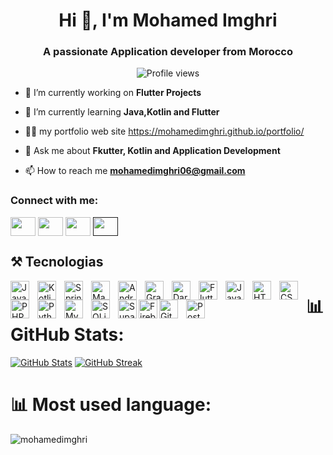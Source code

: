 <h1 align="center">Hi 👋, I'm Mohamed Imghri</h1>
<h3 align="center">A passionate Application developer from Morocco</h3>
<p align="center">
  <img src="https://komarev.com/ghpvc/?username=mohamedimghri&label=Profile%20views&color=0e75b6&style=flat" alt="Profile views" />
</p>

- 🔭 I’m currently working on **Flutter Projects**
  
- 🌱 I’m currently learning **Java,Kotlin and Flutter**

- 👨‍💻 my portfolio web site https://mohamedimghri.github.io/portfolio/
  
- 💬 Ask me about **Fkutter, Kotlin  and Application Development**

- 📫 How to reach me **mohamedimghri06@gmail.com**

<h3 align="left">Connect with me:</h3>
<p align="left">
<a href="https://www.facebook.com/talwatt" target="blank"><img align="center" src="https://raw.githubusercontent.com/rahuldkjain/github-profile-readme-generator/master/src/images/icons/Social/facebook.svg" alt="" height="30" width="40" /></a>
<a href="https://www.linkedin.com/in/mohamed-imghri-b6a251342/" target="blank"><img align="center" src="https://raw.githubusercontent.com/rahuldkjain/github-profile-readme-generator/master/src/images/icons/Social/linked-in-alt.svg" alt="" height="30" width="40" /></a>
<a href="https://www.instagram.com/mohameed.im/" target="blank"><img align="center" src="https://raw.githubusercontent.com/rahuldkjain/github-profile-readme-generator/master/src/images/icons/Social/instagram.svg" alt="" height="30" width="40" /></a>
<a href="" target="blank"><img align="center" src="https://raw.githubusercontent.com/rahuldkjain/github-profile-readme-generator/master/src/images/icons/Social/twitter.svg" alt="" height="30" width="40" /></a>
</p>

## ⚒ Tecnologias

<img align="left" alt="Java" width="30px" style="padding-right: 10px;" src="https://cdn.jsdelivr.net/gh/devicons/devicon@latest/icons/java/java-original.svg" />
<img align="left" alt="Kotlin" width="30px" style="padding-right: 10px;" src="https://cdn.jsdelivr.net/gh/devicons/devicon@latest/icons/kotlin/kotlin-original.svg" />
<img align="left" alt="Spring Boot" width="30px" style="padding-right: 10px;" src="https://cdn.jsdelivr.net/gh/devicons/devicon@latest/icons/spring/spring-original.svg" />
<img align="left" alt="Maven" width="30px" style="padding-right: 10px;" src="https://cdn.jsdelivr.net/gh/devicons/devicon@latest/icons/maven/maven-original.svg" />
<img align="left" alt="Android" width="30px" style="padding-right: 10px;" src="https://cdn.jsdelivr.net/gh/devicons/devicon@latest/icons/android/android-original.svg" />
<img align="left" alt="Gradle" width="30px" style="padding-right: 10px;" src="https://cdn.jsdelivr.net/gh/devicons/devicon@latest/icons/gradle/gradle-original.svg" />
<img align="left" alt="Dart" width="30px" style="padding-right: 10px;" src="https://cdn.jsdelivr.net/gh/devicons/devicon@latest/icons/dart/dart-original.svg" />
<img align="left" alt="Flutter" width="30px" style="padding-right: 10px;" src="https://cdn.jsdelivr.net/gh/devicons/devicon@latest/icons/flutter/flutter-original.svg" />
<img align="left" alt="JavaScript" width="30px" style="padding-right: 10px;" src="https://cdn.jsdelivr.net/gh/devicons/devicon@latest/icons/javascript/javascript-plain.svg" />
<img align="left" alt="HTML5" width="30px" style="padding-right: 10px;" src="https://cdn.jsdelivr.net/gh/devicons/devicon@latest/icons/html5/html5-plain.svg" />
<img align="left" alt="CSS3" width="30px" style="padding-right: 10px;" src="https://cdn.jsdelivr.net/gh/devicons/devicon@latest/icons/css3/css3-plain.svg" />
<img align="left" alt="PHP" width="30px" style="padding-right: 10px;" src="https://cdn.jsdelivr.net/gh/devicons/devicon@latest/icons/php/php-original.svg" />
<img align="left" alt="Python" width="30px" style="padding-right: 10px;" src="https://cdn.jsdelivr.net/gh/devicons/devicon@latest/icons/python/python-plain.svg" />
<img align="left" alt="MySQL" width="30px" style="padding-right: 10px;" src="https://cdn.jsdelivr.net/gh/devicons/devicon@latest/icons/mysql/mysql-original.svg" />
<img align="left" alt="SQLite" width="30px" style="padding-right: 10px;" src="https://cdn.jsdelivr.net/gh/devicons/devicon@latest/icons/sqlite/sqlite-original.svg" />
<img align="left" alt="Supabase" width="30px" src="https://cdn.jsdelivr.net/gh/devicons/devicon@latest/icons/supabase/supabase-original.svg" />
<img align="left" alt="Firebase" width="30px" src="https://cdn.jsdelivr.net/gh/devicons/devicon@latest/icons/firebase/firebase-original.svg" />


<img align="left" alt="Git" width="30px" style="padding-right: 10px;" src="https://cdn.jsdelivr.net/gh/devicons/devicon@latest/icons/git/git-original.svg" />
<img align="left" alt="Postman" width="30px" style="padding-right: 10px;" src="https://cdn.jsdelivr.net/gh/devicons/devicon@latest/icons/postman/postman-original.svg" />

# 📊 GitHub Stats:
[![GitHub Stats](https://github-readme-stats.vercel.app/api?username=mohamedimghri&theme=gotham)](https://github.com/mohamedimghri/github-readme-stats)
[![GitHub Streak](https://streak-stats.demolab.com/?user=mohamedimghri&&theme=gotham)](https://git.io/streak-stats)

# 📊 Most used  language:
<p><img align="left" src="https://github-readme-stats.vercel.app/api/top-langs?username=mohamedimghri&show_icons=true&locale=en&layout=compact" alt="mohamedimghri" /></p>


